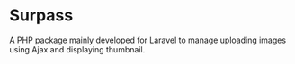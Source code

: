 Surpass
=======

A PHP package mainly developed for Laravel to manage uploading images using Ajax and displaying thumbnail.
